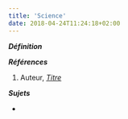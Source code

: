 ```yaml
---
title: 'Science'
date: 2018-04-24T11:24:18+02:00
---
```


***Définition*** 

>

***Références***

1. Auteur, <u>*Titre*</u>

***Sujets***

- 
